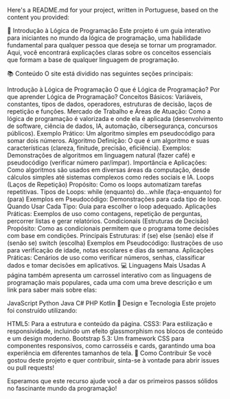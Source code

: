 Here's a README.md for your project, written in Portuguese, based on the content you provided:

🚀 Introdução à Lógica de Programação
Este projeto é um guia interativo para iniciantes no mundo da lógica de programação, uma habilidade fundamental para qualquer pessoa que deseja se tornar um programador. Aqui, você encontrará explicações claras sobre os conceitos essenciais que formam a base de qualquer linguagem de programação.

📚 Conteúdo
O site está dividido nas seguintes seções principais:

Introdução à Lógica de Programação
O que é Lógica de Programação?
Por que aprender Lógica de Programação?
Conceitos Básicos: Variáveis, constantes, tipos de dados, operadores, estruturas de decisão, laços de repetição e funções.
Mercado de Trabalho e Áreas de Atuação: Como a lógica de programação é valorizada e onde ela é aplicada (desenvolvimento de software, ciência de dados, IA, automação, cibersegurança, concursos públicos).
Exemplo Prático: Um algoritmo simples em pseudocódigo para somar dois números.
Algoritmo
Definição: O que é um algoritmo e suas características (clareza, finitude, precisão, eficiência).
Exemplos: Demonstrações de algoritmos em linguagem natural (fazer café) e pseudocódigo (verificar número par/ímpar).
Importância e Aplicações: Como algoritmos são usados em diversas áreas da computação, desde cálculos simples até sistemas complexos como redes sociais e IA.
Loops (Laços de Repetição)
Propósito: Como os loops automatizam tarefas repetitivas.
Tipos de Loops:
while (enquanto)
do...while (faça-enquanto)
for (para)
Exemplos em Pseudocódigo: Demonstrações para cada tipo de loop.
Quando Usar Cada Tipo: Guia para escolher o loop adequado.
Aplicações Práticas: Exemplos de uso como contagens, repetição de perguntas, percorrer listas e gerar relatórios.
Condicionais (Estruturas de Decisão)
Propósito: Como as condicionais permitem que o programa tome decisões com base em condições.
Principais Estruturas:
if (se)
else (senão)
else if (senão se)
switch (escolha)
Exemplos em Pseudocódigo: Ilustrações de uso para verificação de idade, notas escolares e dias da semana.
Aplicações Práticas: Cenários de uso como verificar números, senhas, classificar dados e tomar decisões em aplicativos.
💻 Linguagens Mais Usadas
A página também apresenta um carrossel interativo com as linguagens de programação mais populares, cada uma com uma breve descrição e um link para saber mais sobre elas:

JavaScript
Python
Java
C#
PHP
Kotlin
🎨 Design e Tecnologia
Este projeto foi construído utilizando:

HTML5: Para a estrutura e conteúdo da página.
CSS3: Para estilização e responsividade, incluindo um efeito glassmorphism nos blocos de conteúdo e um design moderno.
Bootstrap 5.3: Um framework CSS para componentes responsivos, como carrosséis e cards, garantindo uma boa experiência em diferentes tamanhos de tela.
🤝 Como Contribuir
Se você gostou deste projeto e quer contribuir, sinta-se à vontade para abrir issues ou pull requests!

Esperamos que este recurso ajude você a dar os primeiros passos sólidos no fascinante mundo da programação!
